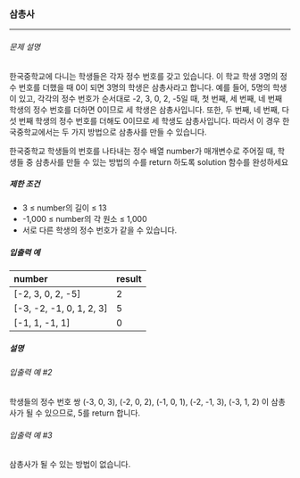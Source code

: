 ### 삼총사

***

###### 문제 설명

한국중학교에 다니는 학생들은 각자 정수 번호를 갖고 있습니다. 이 학교 학생 3명의 정수 번호를 더했을 때 0이 되면 3명의 학생은 삼총사라고 합니다. 예를 들어, 5명의 학생이 있고, 각각의 정수 번호가 순서대로 -2, 3, 0, 2, -5일 때, 첫 번째, 세 번째, 네 번째 학생의 정수 번호를 더하면 0이므로 세 학생은 삼총사입니다. 또한, 두 번째, 네 번째, 다섯 번째 학생의 정수 번호를 더해도 0이므로 세 학생도 삼총사입니다. 따라서 이 경우 한국중학교에서는 두 가지 방법으로 삼총사를 만들 수 있습니다.

한국중학교 학생들의 번호를 나타내는 정수 배열 number가 매개변수로 주어질 때, 학생들 중 삼총사를 만들 수 있는 방법의 수를 return 하도록 solution 함수를 완성하세요

##### 제한 조건

- 3 ≤ number의 길이 ≤ 13
- -1,000 ≤ number의 각 원소 ≤ 1,000
- 서로 다른 학생의 정수 번호가 같을 수 있습니다.

##### 입출력 예

| number    | 	result    |  
| :--- | :--- |
| [-2, 3, 0, 2, -5]   | 2 | 
| [-3, -2, -1, 0, 1, 2, 3] |5|
| [-1, 1, -1, 1] | 0 |

##### 설명 

###### 입출력 예 #2

학생들의 정수 번호 쌍 (-3, 0, 3), (-2, 0, 2), (-1, 0, 1), (-2, -1, 3), (-3, 1, 2) 이 삼총사가 될 수 있으므로, 5를 return 합니다.

###### 입출력 예 #3

삼총사가 될 수 있는 방법이 없습니다.